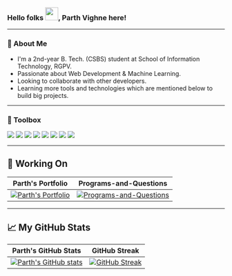 ### Hello folks <img src="https://raw.githubusercontent.com/MartinHeinz/MartinHeinz/master/wave.gif" width="30px">, Parth Vighne here!

---

### 🚀 About Me
- I'm a 2nd-year B. Tech. (CSBS) student at School of Information Technology, RGPV.
- Passionate about Web Development & Machine Learning.
- Looking to collaborate with other developers. 
- Learning more tools and technologies which are mentioned below to build big projects.

---

### 🧰 Toolbox
![](https://img.shields.io/badge/HTML5-E34F26?style=for-the-badge&logo=html5&logoColor=white)
![](https://img.shields.io/badge/CSS3-1572B6?style=for-the-badge&logo=css3&logoColor=white)
![](https://img.shields.io/badge/JavaScript-F7DF1E?style=for-the-badge&logo=javascript&logoColor=black)
![](https://img.shields.io/badge/CPP-7AB5CF?style=for-the-badge&logo=cplusplus&logoColor=white)
![](https://img.shields.io/badge/Git-3E2C00?style=for-the-badge&logo=git&logoColor=F1502F)
![](https://img.shields.io/badge/GitHub-fafafa?style=for-the-badge&logo=github&logoColor=4078c0)
![](https://img.shields.io/badge/Markdown-000000?style=for-the-badge&logo=markdown&logoColor=white)
![](https://img.shields.io/badge/Canva-%2300C4CC.svg?&style=for-the-badge&logo=Canva&logoColor=white)

---

## 🎯 Working On
| Parth's Portfolio | Programs-and-Questions |
| --- | --- |
[![Parth's Portfolio](https://github-readme-stats.vercel.app/api/pin/?username=ParthVighne&repo=Parth-Portfolio-Website)](https://github.com/ParthVighne/Parth-Portfolio-Website) | [![Programs-and-Questions](https://github-readme-stats.vercel.app/api/pin/?username=ParthVighne&repo=Programs-and-Questions)](https://github.com/ParthVighne/Programs-and-Questions) |

---
  
## &#x1f4c8; My GitHub Stats
| Parth's GitHub Stats | GitHub Streak |
| --- | --- |
[![Parth's GitHub stats](https://github-readme-stats.vercel.app/api?username=ParthVighne&show_icons=true)](https://github.com/ParthVighne) | [![GitHub Streak](https://github-readme-streak-stats.herokuapp.com?user=ParthVighne)](https://github.com/ParthVighne) |
